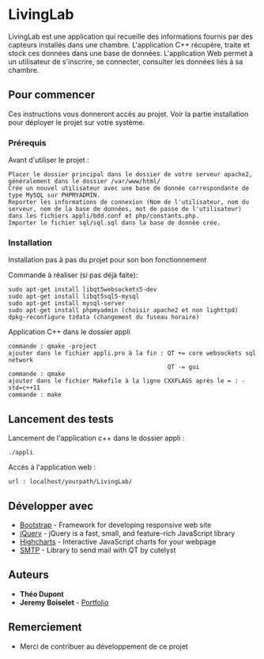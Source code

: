 # LivingLab

LivingLab est une application qui recueille des informations fournis par des capteurs installés dans une chambre.
L'application C++ récupère, traite et stock ces données dans une base de données.
L'application Web permet à un utilisateur de s'inscrire, se connecter, consulter les données liés à sa chambre.

## Pour commencer

Ces instructions vous donneront accés au projet. Voir la partie installation pour déployer le projet sur votre système.

### Prérequis

Avant d'utiliser le projet :

```
Placer le dossier principal dans le dossier de votre serveur apache2, généralement dans le dossier /var/www/html/
Crée un nouvel utilisateur avec une base de donnée correspondante de type MySQL sur PHPMYADMIN.
Reporter les informations de connexion (Nom de l'utilisateur, nom du serveur, nom de la base de données, mot de passe de l'utilisateur) dans les fichiers appli/bdd.conf et php/constants.php.
Importer le fichier sql/sql.sql dans la base de donnée crée.
```

### Installation

Installation pas à pas du projet pour son bon fonctionnement

Commande à réaliser (si pas déjà faite):

```
sudo apt-get install libqt5websockets5-dev
sudo apt-get install libqt5sql5-mysql
sudo apt-get install mysql-server
sudo apt-get install phpmyadmin (choisir apache2 et non lighttpd)
dpkg-reconfigure tzdata (changement du fuseau horaire)
```

Application C++ dans le dossier appli

```
commande : qmake -project
ajouter dans le fichier appli.pro à la fin : QT += core websockets sql network
                                             QT -= gui
commande : qmake
ajouter dans le fichier Makefile à la ligne CXXFLAGS après le = : -std=c++11
commande : make
```


## Lancement des tests

Lancement de l'application c++ dans le dossier appli :

```
./appli
```

Accès à l'application web :

```
url : localhost/yourpath/LivingLab/
```


## Développer avec

* [Bootstrap](http://getbootstrap.com/) - Framework for developing responsive web site
* [jQuery](https://jquery.com/) - jQuery is a fast, small, and feature-rich JavaScript library
* [Highcharts](https://www.highcharts.com/) - Interactive JavaScript charts for your webpage
* [SMTP](https://github.com/cutelyst/simple-mail) - Library to send mail with QT by cutelyst



## Auteurs

* **Théo Dupont**
* **Jeremy Boiselet** - [Portfolio](http://www.jeremyboiselet.ovh)


## Remerciement

* Merci de contribuer au développement de ce projet
